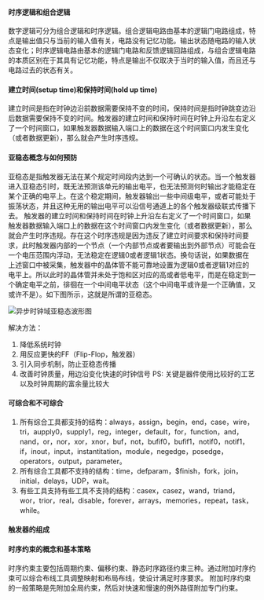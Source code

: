 #### 时序逻辑和组合逻辑
数字逻辑可分为组合逻辑和时序逻辑。组合逻辑电路由基本的逻辑门电路组成，特点是输出值只与当前的输入值有关，电路没有记忆功能。输出状态随电路的输入状态变化；时序逻辑电路由基本的逻辑门电路和反馈逻辑回路组成，与组合逻辑电路的本质区别在于其具有记忆功能，特点是输出不仅取决于当时的输入值，而且还与电路过去的状态有关。
 
#### 建立时间(setup time)和保持时间(hold up time)
建立时间是指在时钟边沿前数据需要保持不变的时间，保持时间是指时钟跳变边沿后数据需要保持不变的时间。触发器的建立时间和保持时间在时钟上升沿左右定义了一个时间窗口，如果触发器数据输入端口上的数据在这个时间窗口内发生变化（或者数据更新），那么就会产生时序违规。

#### 亚稳态概念与如何预防
亚稳态是指触发器无法在某个规定时间段内达到一个可确认的状态。当一个触发器进入亚稳态引时，既无法预测该单元的输出电平，也无法预测何时输出才能稳定在某个正确的电平上。在这个稳定期间，触发器输出一些中间级电平，或者可能处于振荡状态，并且这种无用的输出电平可以沿信号通道上的各个触发器级联式传播下去。
触发器的建立时间和保持时间在时钟上升沿左右定义了一个时间窗口，如果触发器数据输入端口上的数据在这个时间窗口内发生变化（或者数据更新），那么就会产生时序违规。存在这个时序违规是因为违反了建立时间要求和保持时间要求，此时触发器内部的一个节点（一个内部节点或者要输出到外部节点）可能会在一个电压范围内浮动，无法稳定在逻辑0或者逻辑1状态。换句话说，如果数据在上述窗口中被采集，触发器中的晶体管不能可靠地设置为逻辑0或者逻辑1对应的电平上。所以此时的晶体管并未处于饱和区对应的高或者低电平，而是在稳定到一个确定电平之前，徘徊在一个中间电平状态（这个中间电平或许是一个正确值，又或许不是）。如下图所示，这就是所谓的亚稳态。

![异步时钟域亚稳态波形图](https://img-blog.csdn.net/20180308133201391)

解决方法：
1. 降低系统时钟
2. 用反应更快的FF（Flip-Flop，触发器）
3. 引入同步机制，防止亚稳态传播
4. 改善时钟质量，用边沿变化快速的时钟信号
PS: 关键是器件使用比较好的工艺以及时钟周期的富余量比较大

#### 可综合和不可综合
1. 所有综合工具都支持的结构：always，assign，begin，end，case，wire，tri，aupply0，supply1，reg，integer，default，for，function，and，nand，or，nor，xor，xnor，buf，not，bufif0，bufif1，notif0，notif1，if，inout，input，instantitation，module，negedge，posedge，operators，output，parameter。
2. 所有综合工具都不支持的结构：time，defparam，$finish，fork，join，initial，delays，UDP，wait。
3. 有些工具支持有些工具不支持的结构：casex，casez，wand，triand，wor，trior，real，disable，forever，arrays，memories，repeat，task，while。 

#### 触发器的组成


#### 时序约束的概念和基本策略
时序约束主要包括周期约束、偏移约束、静态时序路径约束三种。通过附加时序约束可以综合布线工具调整映射和布局布线，使设计满足时序要求。
附加时序约束的一般策略是先附加全局约束，然后对快速和慢速的例外路径附加专门约束。
